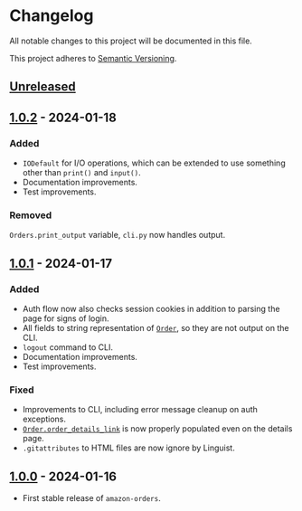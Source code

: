 # Changelog
All notable changes to this project will be documented in this file.

This project adheres to [Semantic Versioning](https://semver.org/spec/v2.0.0.html).

## [Unreleased](https://github.com/alexdlaird/amazon-orders-python/compare/1.0.2...HEAD)

## [1.0.2](https://github.com/alexdlaird/pyngrok/compare/1.0.1...1.0.2) - 2024-01-18
### Added
- `IODefault` for I/O operations, which can be extended to use something other than `print()` and `input()`.
- Documentation improvements.
- Test improvements.

### Removed
`Orders.print_output` variable, `cli.py` now handles output. 

## [1.0.1](https://github.com/alexdlaird/pyngrok/compare/1.0.0...1.0.1) - 2024-01-17
### Added
- Auth flow now also checks session cookies in addition to parsing the page for signs of login.
- All fields to string representation of [`Order`](https://amazon-orders.readthedocs.io/en/1.0.1/api.html#amazonorders.entity.order.Order), so they are not output on the CLI.
- `logout` command to CLI.
- Documentation improvements.
- Test improvements.

### Fixed
- Improvements to CLI, including error message cleanup on auth exceptions.
- [`Order.order_details_link`](https://amazon-orders.readthedocs.io/en/1.0.1/api.html#amazonorders.entity.order.Order.order_details_link) is now properly populated even on the details page.
- `.gitattributes` to HTML files are now ignore by Linguist.

## [1.0.0](https://github.com/alexdlaird/amazon-orders-python/releases/tag/1.0.0) - 2024-01-16
- First stable release of `amazon-orders`.
